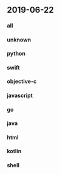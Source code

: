 ## 2019-06-22

#### all

#### unknown

#### python

#### swift

#### objective-c

#### javascript

#### go

#### java

#### html

#### kotlin

#### shell
